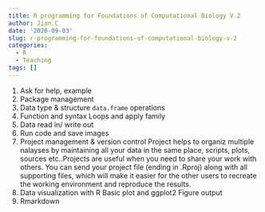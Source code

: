 ```yaml
---
title: R programming for Foundations of Computational Biology V.2
author: Jian.C
date: '2020-09-03'
slug: r-programming-for-foundations-of-computational-biology-v-2
categories:
  - R
  - Teaching
tags: []
---
```

1. Ask for help, example
1. Package management
1. Data type & structure
`data.frame` operations
1. Function and syntax 
Loops and apply family
1. Data read in/ write out
1. Run code and save images
1. Project management & version control
Project helps to organiz multiple nalayses by maintaining all your data in the same place, scripts, plots, sources etc..Projects are useful when you need to share your work with others. You can send your project file (ending in .Rproj) along with all supporting files, which will make it easier for the other users to recreate the working environment and reproduce the results.
1. Data visualization with R 
Basic plot and ggplot2
Figure output
1. Rmarkdown